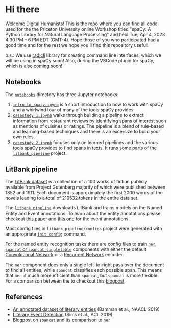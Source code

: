 # Hi there


Welcome Digital Humanists! This is the repo where you can find
all code used for the the Priceton University online Workshop titled
"spaCy: A Python Library for Natural Language Processing" and held
Tue, Apr 4, 2023 4:30 PM – 6 PM EDT (GMT-4). Hope those of you who participated
had a good time and for the rest we hope you'll find this repository useful!


p.s.: We use [radicli](https://github.com/explosion/radicli) library for creating command line
interfaces, which we will be using in spaCy soon! Also, during the VSCode plugin for spaCy, which
is also coming soon!


## Notebooks

The [`notebooks`](notebooks) directory has three Jupyter notebooks:

1. [`intro_to_spacy.ipynb`](notebooks/intro_to_spacy.ipynb) is a short introduction to how to work with spaCy and a whirlwind tour of many of the tools spaCy provides.
2. [`casestudy_1.ipynb`](notebooks/casestudy_1.ipynb) walks through building a pipeline to extract information from restaurant reviews by identifying spans of interest such as mentions of cuisines or ratings. The pipeline is a blend of rule-based and learning-based techniques and there is an excersize to build your own rules.
3. [`casestudy_2.ipynb`](notebooks/casestudy_2.ipynb) focuses only on learned pipelines and the various tools spaCy provides to find spans in texts. It runs some parts of the [`litbank_pipeline`](litbank_pipeline) project.


## LitBank pipeline

The [LitBank dataset](https://github.com/dbamman/litbank/) is a collection of a 100 works of fiction
publicly available from Project Gutenberg majority of which were published between 1852 and 1911.
Each document is approximately the first 2000 words of the novels leading to a total of 
210532 tokens in the entire data set.

The [`litbank_pipeline`](litbank_pipeline) downloads LitBank and trains models on the Named Entity and Event
annotations. To learn about the entity annotations please checkout
[this paper](https://people.ischool.berkeley.edu/~dbamman/pubs/pdf/naacl2019_literary_entities.pdf) 
and [this one](https://aclanthology.org/P19-1353.pdf) for the event annotations.

Most config files in `litbank_pipeline/configs` project were generated with an appropriate 
[`init config`](https://spacy.io/api/cli#init-config) command.  

For the named entity recognition tasks there are config files to train
[`ner`](https://spacy.io/api/entityrecognizer), [`spancat` or `spancat_singlelable`](https://spacy.io/api/spancategorizer) components with either the default 
[Convolutional Network](https://spacy.io/api/architectures#MaxoutWindowEncoder)
or a [Recurrent Network](https://spacy.io/api/architectures#TorchBiLSTMEncoder) encoder.

The `ner` component does only a single left-to-right pass over the document to find
all entities, while `spancat` classifies each possible span. This means that `ner` is
much more efficient than `spancat`, but `spancat` is more flexible. For a comparison between
the to checkout this [blogpost](https://explosion.ai/blog/spancat).





## References

- [An annotated dataset of literary entities](https://aclanthology.org/N19-1220) (Bamman et al., NAACL 2019)
- [Literary Event Detection](https://aclanthology.org/P19-1353) (Sims et al., ACL 2019)
- [Blogpost on `spancat` and its comparison to `ner`](https://explosion.ai/blog/spancat)
